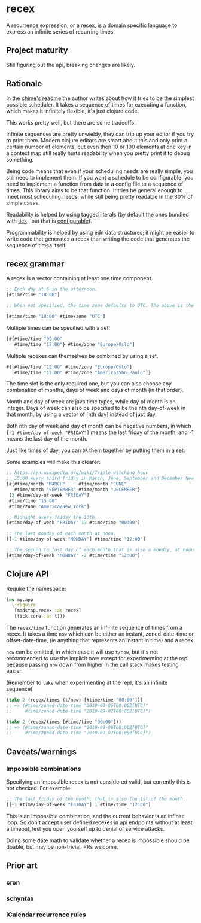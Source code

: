 # recex

A recurrence expression, or a recex, is a domain specific language to
express an infinite series of recurring times.

## Project maturity

Still figuring out the api, breaking changes are likely.

## Rationale

In the [chime's readme](https://github.com/jarohen/chime#the-big-idea-behind-chime)
the author writes about how it tries to be the simplest possible scheduler.
It takes a sequence of times for executing a function, which makes it
infinitely flexible, it's just clojure code.

This works pretty well, but there are some tradeoffs.

Infinite sequences are pretty unwieldy, they can trip up your editor
if you try to print them. Modern clojure editors are smart about this
and only print a certain number of elements, but even then 10 or 100
elements at one key in a context map still really hurts readability
when you pretty print it to debug something.

Being code means that even if your scheduling needs are really simple, you still
need to implement them. If you want a schedule to be configurable, you need to
implement a function from data in a config file to a sequence of times.
This library aims to be that function. It tries be general enough to meet most
scheduling needs, while still being pretty readable in the 80% of simple cases.

Readability is helped by using tagged literals
(by default the ones bundled with [tick](https://juxt.pro/tick/docs/index.html)
, but that is [configurable](https://juxt.pro/tick/docs/index.html#_serialization)).

Programmability is helped by using edn data structures; it might be easier to
write code that generates a recex than writing the code that generates the
sequence of times itself.

## recex grammar

A recex is a vector containing at least one time component.

```clojure
;; Each day at 6 in the afternoon.
[#time/time "18:00"]

;; When not specified, the time zone defaults to UTC. The above is the same as:

[#time/time "18:00" #time/zone "UTC"]
```

Multiple times can be specified with a set.

```clojure
[#{#time/time "09:00"
   #time/time "17:00"} #time/zone "Europe/Oslo"]
```

Multiple recexes can themselves be combined by using a set.

```clojure
#{[#time/time "12:00" #time/zone "Europe/Oslo"]
  [#time/time "12:00" #time/zone "America/Sao_Paulo"]}
```

The time slot is the only required one, but you can also choose any
combination of months, days of week and days of month (in that order).

Month and day of week are java time types, while day of month is an integer.
Days of week can also be specified to be the nth day-of-week in that month,
by using a vector of [nth day] instead of just day.

Both nth day of week and day of month can be negative numbers, in which
`[-1 #time/day-of-week "FRIDAY"]` means the last friday of the month,
and -1 means the last day of the month.

Just like times of day, you can `OR` them together by putting them in a set.

Some examples will make this clearer:

```clojure
;; https://en.wikipedia.org/wiki/Triple_witching_hour
;; 15:00 every third friday in March, June, September and December New York time.
[#{#time/month "MARCH"     #time/month "JUNE"
   #time/month "SEPTEMBER" #time/month "DECEMBER"}
 [3 #time/day-of-week "FRIDAY"]
 #time/time "15:00"
 #time/zone "America/New_York"]

;; Midnight every friday the 13th
[#time/day-of-week "FRIDAY" 13 #time/time "00:00"]

;; The last monday of each month at noon.
[[-1 #time/day-of-week "MONDAY"] #time/time "12:00"]

;; The second to last day of each month that is also a monday, at noon.
[#time/day-of-week "MONDAY" -2 #time/time "12:00"]
```

## Clojure API

Require the namespace:

```clojure
(ns my.app
  (:require
   [madstap.recex :as recex]
   [tick.core :as t]))
```

The `recex/time` function generates an infinite sequence of times from a recex.
It takes a time `now` which can be either an instant, zoned-date-time
or offset-date-time, (ie anything that represents an instant in time) and a recex.

`now` can be omitted, in which case it will use `t/now`, but it's
not recommended to use the implicit now except for experimenting at the repl
because passing `now` down from higher in the call stack makes testing easier.

(Remember to `take` when experimenting at the repl, it's an infinite sequence)

```Clojure
(take 2 (recex/times (t/now) [#time/time "00:00"]))
;; => (#time/zoned-date-time "2019-09-06T00:00Z[UTC]"
;;     #time/zoned-date-time "2019-09-07T00:00Z[UTC]")

(take 2 (recex/times [#time/time "00:00"]))
;; => (#time/zoned-date-time "2019-09-06T00:00Z[UTC]"
;;     #time/zoned-date-time "2019-09-07T00:00Z[UTC]")
```

## Caveats/warnings

### Impossible combinations

Specifying an impossible recex is not considered valid, but currently
this is not checked. For example:

```clojure
;; The last friday of the month, that is also the 1st of the month.
[[-1 #time/day-of-week "FRIDAY"] 1 #time/time "12:00"]
```

This is an impossible combination, and the current behavior is an infinite loop.
So don't accept user defined recexes in api endpoints without at least a timeout,
lest you open yourself up to denial of service attacks.

Doing some date math to validate whether a recex is impossible should be doable,
but may be non-trivial. PRs welcome.

## Prior art

### cron

### schyntax

### iCalendar recurrence rules
